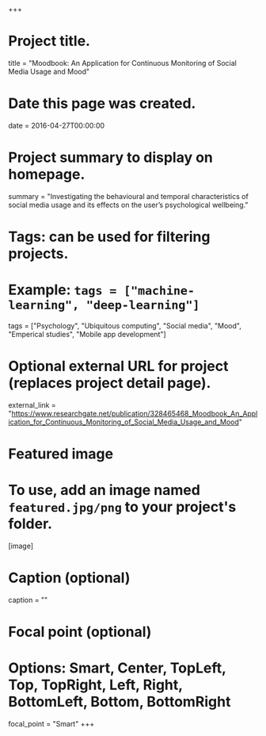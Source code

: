 +++
# Project title.
title = "Moodbook: An Application for Continuous Monitoring of Social Media Usage and Mood"

# Date this page was created.
date = 2016-04-27T00:00:00

# Project summary to display on homepage.
summary = "Investigating the behavioural and temporal characteristics of social media usage and its effects on the user’s psychological wellbeing."

# Tags: can be used for filtering projects.
# Example: `tags = ["machine-learning", "deep-learning"]`
tags = ["Psychology", "Ubiquitous computing", "Social media", "Mood", "Emperical studies", "Mobile app development"]

# Optional external URL for project (replaces project detail page).
external_link = "https://www.researchgate.net/publication/328465468_Moodbook_An_Application_for_Continuous_Monitoring_of_Social_Media_Usage_and_Mood"

# Featured image
# To use, add an image named `featured.jpg/png` to your project's folder. 
[image]
  # Caption (optional)
  caption = ""

  # Focal point (optional)
  # Options: Smart, Center, TopLeft, Top, TopRight, Left, Right, BottomLeft, Bottom, BottomRight
  focal_point = "Smart"
+++
